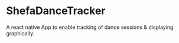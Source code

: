 # ShefaDanceTracker
A react native App to enable tracking of dance sessions & displaying graphically.
